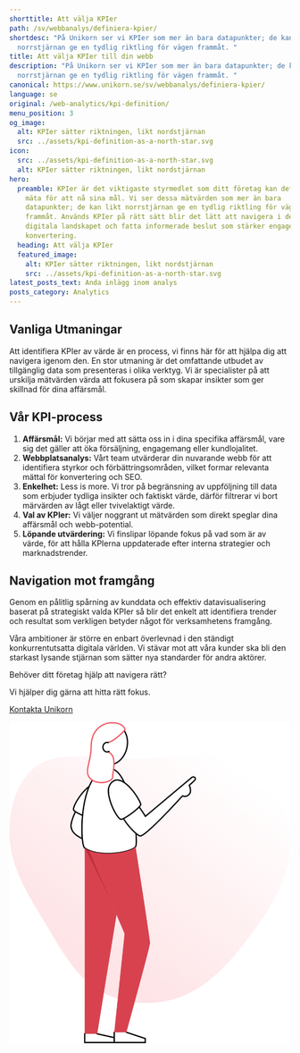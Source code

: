 ```yaml
---
shorttitle: Att välja KPIer
path: /sv/webbanalys/definiera-kpier/
shortdesc: "På Unikorn ser vi KPIer som mer än bara datapunkter; de kan likt
  norrstjärnan ge en tydlig riktling för vägen frammåt. "
title: Att välja KPIer till din webb
description: "På Unikorn ser vi KPIer som mer än bara datapunkter; de kan likt
  norrstjärnan ge en tydlig riktling för vägen frammåt. "
canonical: https://www.unikorn.se/sv/webbanalys/definiera-kpier/
language: se
original: /web-analytics/kpi-definition/
menu_position: 3
og_image:
  alt: KPIer sätter riktningen, likt nordstjärnan
  src: ../assets/kpi-definition-as-a-north-star.svg
icon:
  src: ../assets/kpi-definition-as-a-north-star.svg
  alt: KPIer sätter riktningen, likt nordstjärnan
hero:
  preamble: KPIer är det viktigaste styrmedlet som ditt företag kan definiera och
    mäta för att nå sina mål. Vi ser dessa mätvärden som mer än bara
    datapunkter; de kan likt norrstjärnan ge en tydlig riktling för vägen
    frammåt. Används KPIer på rätt sätt blir det lätt att navigera i det
    digitala landskapet och fatta informerade beslut som stärker engagemang och
    konvertering.
  heading: Att välja KPIer
  featured_image:
    alt: KPIer sätter riktningen, likt nordstjärnan
    src: ../assets/kpi-definition-as-a-north-star.svg
latest_posts_text: Anda inlägg inom analys
posts_category: Analytics
---
```

## Vanliga Utmaningar

Att identifiera KPIer av värde är en process, vi finns här för att hjälpa dig att navigera igenom den. En stor utmaning är det omfattande utbudet av tillgänglig data som presenteras i olika verktyg. Vi är specialister på att urskilja mätvärden värda att fokusera på som skapar insikter som ger skillnad för dina affärsmål.

## Vår KPI-process

1. **Affärsmål:** Vi börjar med att sätta oss in i dina specifika affärsmål, vare sig det gäller att öka försäljning, engagemang eller kundlojalitet.
2. **Webbplatsanalys:** Vårt team utvärderar din nuvarande webb för att identifiera styrkor och förbättringsområden, vilket formar relevanta mättal för konvertering och SEO.
3. **Enkelhet:** Less is more. Vi tror på begränsning av uppföljning till data som erbjuder tydliga insikter och faktiskt värde, därför filtrerar vi bort märvärden av lågt eller tvivelaktigt värde.
4. **Val av KPIer:** Vi väljer noggrant ut mätvärden som direkt speglar dina affärsmål och webb-potential.
5. **Löpande utvärdering:** Vi finslipar löpande fokus på vad som är av värde, för att hålla KPIerna uppdaterade efter interna strategier och marknadstrender.

## N﻿avigation mot framgång

Genom en pålitlig spårning av kunddata och effektiv datavisualisering baserat på strategiskt valda KPIer så blir det enkelt att identifiera trender och resultat som verkligen betyder något för verksamhetens framgång. 

Våra ambitioner är större en enbart överlevnad i den ständigt konkurrentutsatta digitala världen. Vi stävar mot att våra kunder ska bli den starkast lysande stjärnan som sätter nya standarder för andra aktörer.

Behöver ditt företag hjälp att navigera rätt?

Vi hjälper dig gärna att hitta rätt fokus.

[Kontakta Unikorn](https://www.unikorn.se/sv/kontakt/)



![KPI navigation](../assets/choices-monochrome.svg "KPI navigation")